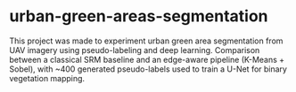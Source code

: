 # urban-green-areas-segmentation
This project was made to experiment urban green area segmentation from UAV imagery using pseudo-labeling and deep learning. Comparison between a classical SRM baseline and an edge-aware pipeline (K-Means + Sobel), with ~400 generated pseudo-labels used to train a U-Net for binary vegetation mapping.
